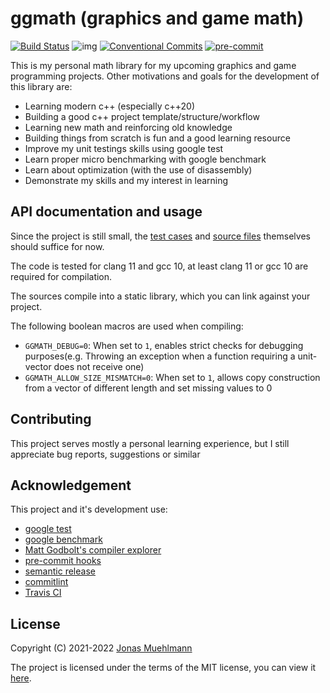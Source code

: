 # ggmath (graphics and game math)

[![Build Status](https://travis-ci.com/JonasMuehlmann/ggmath.svg?branch=master)](https://travis-ci.com/JonasMuehlmann/ggmath) ![img](https://img.shields.io/badge/semver-2.0.0-green) [![Conventional Commits](https://img.shields.io/badge/Conventional%20Commits-1.0.0-yellow.svg)](https://conventionalcommits.org) [![pre-commit](https://img.shields.io/badge/pre--commit-enabled-brightgreen?logo=pre-commit&logoColor=white)](https://github.com/pre-commit/pre-commit)

This is my personal math library for my upcoming graphics and game programming projects. Other motivations and goals for
the development of this library are:

- Learning modern c++ (especially c++20)
- Building a good c++ project template/structure/workflow
- Learning new math and reinforcing old knowledge
- Building things from scratch is fun and a good learning resource
- Improve my unit testings skills using google test
- Learn proper micro benchmarking with google benchmark
- Learn about optimization (with the use of disassembly)
- Demonstrate my skills and my interest in learning

## API documentation and usage

Since the project is still small, the [test cases](tests/) and [source files](src/) themselves should suffice for now.

The code is tested for clang 11 and gcc 10, at least clang 11 or gcc 10 are required for compilation.

The sources compile into a static library, which you can link against your project.

The following boolean macros are used when compiling:

- `GGMATH_DEBUG=0`: When set to `1`, enables strict checks for debugging purposes(e.g. Throwing an exception when a
  function requiring a unit-vector does not receive one)
- `GGMATH_ALLOW_SIZE_MISMATCH=0`: When set to `1`, allows copy construction from a vector of different length and set
  missing values to 0

## Contributing

This project serves mostly a personal learning experience, but I still appreciate bug reports, suggestions or similar

## Acknowledgement

This project and it's development use:

- [google test](https://github.com/google/googletest)
- [google benchmark](https://github.com/google/benchmark)
- [Matt Godbolt's compiler explorer](https://godbolt.org/)
- [pre-commit hooks](https://github.com/pre-commit/pre-commit-hooks)
- [semantic release](https://github.com/semantic-release/semantic-release)
- [commitlint](https://github.com/conventional-changelog/commitlint)
- [Travis CI](https://github.com/semantic-release/semantic-release)

## License

Copyright (C) 2021-2022 [Jonas Muehlmann](https://github.com/JonasMuehlmann)

The project is licensed under the terms of the MIT license, you can view it [here](LICENSE.md).

